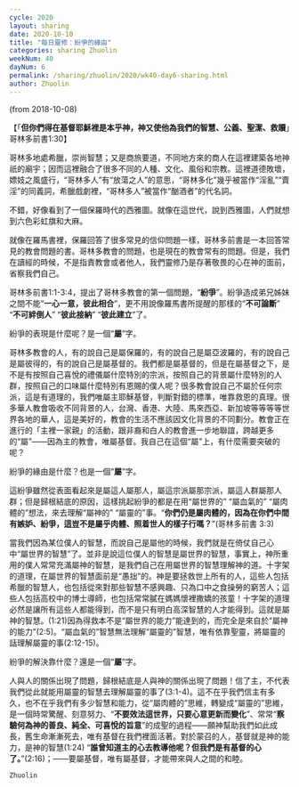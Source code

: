 ```yaml
---
cycle: 2020
layout: sharing
date: 2020-10-10
title: "每日靈修：紛爭的緣由"
categories: sharing Zhuolin
weekNum: 40
dayNum: 6
permalink: /sharing/zhuolin/2020/wk40-day6-sharing.html
author: Zhuolin
---
```

(from 2018-10-08)

【「**但你們得在基督耶穌裡是本乎神，神又使他為我們的智慧、公義、聖潔、救贖**」哥林多前書1:30】  

哥林多地處希臘，崇尚智慧；又是商旅要道，不同地方來的商人在這裡建築各地神祇的廟宇；因而這裡融合了很多不同的人種、文化、風俗和宗教。這裡道德敗壞，嫖妓之風盛行，“哥林多人”有“放蕩之人”的意思，“哥林多化”幾乎被當作“淫亂”“賣淫”的同義詞，希臘戲劇裡，“哥林多人”被當作“酗酒者”的代名詞。  

不錯，好像看到了一個保羅時代的西雅圖。就像在這世代，說到西雅圖，人們就想到六色彩虹旗和大麻。  

就像在羅馬書裡，保羅回答了很多常見的信仰問題一樣，哥林多前書是一本回答常見的教會問題的書。哥林多教會的問題，也是現在的教會常有的問題。但是，我們在讀經的時候，不是指責教會或者他人，我們靈修乃是存著敬畏的心在神的面前，省察我們自己。  

哥林多前書1:1-3:4，提出了哥林多教會的第一個問題，“**紛爭**”。紛爭造成弟兄姊妹之間不能“**一心一意，彼此相合**”，更不用說像羅馬書所提醒的那樣的“**不可論斷**” “**不可絆倒人**” “**彼此接納**” “**彼此建立**”了。  

紛爭的表現是什麼呢？是一個“**屬**”字。  

哥林多教會的人，有的說自己是屬保羅的，有的說自己是屬亞波羅的，有的說自己是屬彼得的，有的說自己是屬基督的。我們都是屬基督的，但是在屬基督之下，是不是有按照自己喜悅的禮儀屬什麼特別的宗派，按照自己的背景屬什麼特別的人群，按照自己的口味屬什麼特別有恩賜的僕人呢？很多教會說自己不屬於任何宗派，這是有道理的，我們唯屬主耶穌基督，判斷對錯的標準，唯靠救恩的真理。很多華人教會吸收不同背景的人，台灣、香港、大陸、馬來西亞、新加坡等等等等世界各地的華人，這是美好的，教會的生活不應該因文化背景的不同劃分。教會正在進行的「主裡一家親」的活動，跟非裔和白人的教會進一步地聯誼，跨越更多的“屬”——因為主的教會，唯屬基督。我自己在這個“屬”上，有什麼需要突破的呢？  

紛爭的緣由是什麼？也是一個“**屬**”字。  

這紛爭雖然從表面看起來是屬這人屬那人，屬這宗派屬那宗派，屬這人群屬那人群；但是歸根結底的原因，這樣挑起紛爭的都是在用“屬世界的” “屬血氣的”  “屬肉體的”想法，來去理解“屬神的” “屬靈的”事。“**你們仍是屬肉體的，因為在你們中間有嫉妒、紛爭，這豈不是屬乎肉體、照着世人的樣子行嗎？**”(哥林多前書 3:3)  

當我們因為某位僕人的智慧，而說自己是屬他的時候，我們就是在倚仗自己心中“屬世界的智慧”了。並非是說這位僕人的智慧是屬世界的智慧，事實上，神所重用的僕人常常充滿屬神的智慧，是我們自己在用屬世界的智慧理解神的道。十字架的道理，在屬世界的智慧面前是“愚拙”的。神是要拯救世上所有的人，這些人包括希臘的智慧人，也包括從來對那些智慧不感興趣、只為口中之食操勞的窮苦人；這些人包括高校中的博士導師，也包括常常膩在媽媽懷裡撒嬌的孩童！十字架的道理必然是讓所有這些人都能得到，而不是只有明白高深智慧的人才能得到。這就是屬神的智慧。(1:21)因為得救本不是“屬世界的能力”能達到的，而完全是來自於“屬神的能力”(2:5)。“屬血氣的”智慧無法理解“屬靈的”智慧，唯有依靠聖靈，將屬靈的話理解屬靈的事(2:12-15)。  

紛爭的解決靠什麼？還是一個“**屬**”字。  

人與人的關係出現了問題，歸根結底是人與神的關係出現了問題！信了主，不代表我們從此就能用屬靈的智慧去理解屬靈的事了(3:1-4)。這不在乎我們信主有多久，也不在乎我們有多少智慧和能力，從“屬肉體的”思維，轉變成“屬靈的”思維，是一個時常驚醒、刻意努力、“**不要效法這世界，只要心意更新而變化**”、常常“**察驗何為神的善良、純全、可喜悅的旨意**”的成聖的過程——願神幫助我們如此成長，舊生命漸漸死去，唯有基督在我們裡面活著。對於蒙召的人，基督就是神的能力，是神的智慧(1:24) “**誰曾知道主的心去教導他呢？但我們是有基督的心了。**”(2:16)；——要屬基督，唯有屬基督，才能帶來與人之間的和睦。  

`Zhuolin`  
